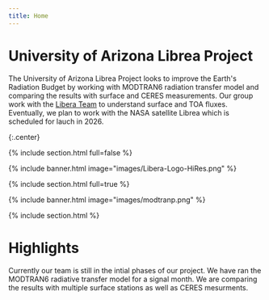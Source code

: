 ```yaml
---
title: Home
---
```


# University of Arizona Librea Project

The University of Arizona Librea Project looks to improve the Earth's Radiation Budget by working with MODTRAN6 radiation transfer model and comparing the results with surface and CERES measurements. Our group work with the [Libera Team](https://lasp.colorado.edu/home/libera/) to understand surface and TOA fluxes. Eventually, we plan to work with the NASA satellite Librea which is scheduled for lauch in 2026. 

{:.center}

{% include section.html full=false %}

{% include banner.html image="images/Libera-Logo-HiRes.png" %}

{% include section.html full=true %}

{% include banner.html image="images/modtranp.png" %}

{% include section.html %}

# Highlights


Currently our team is still in the intial phases of our project. We have ran the MODTRAN6 radiative transfer model for a signal month.
We are comparing the results with multiple surface stations as well as CERES mesurments.
